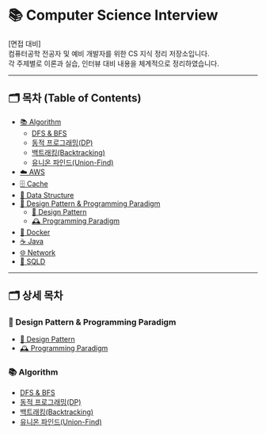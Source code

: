 # 📚 Computer Science Interview
[면접 대비] <br>
컴퓨터공학 전공자 및 예비 개발자를 위한 CS 지식 정리 저장소입니다.<br>
각 주제별로 이론과 실습, 인터뷰 대비 내용을 체계적으로 정리하였습니다.

---

## 🗂️ 목차 (Table of Contents)
- [📚 Algorithm](#algorithm)
  - [DFS & BFS](./Algorithm/DFS&BFS.md)
  - [동적 프로그래밍(DP)](./Algorithm/동적프로그래밍.md)
  - [백트래킹(Backtracking)](./Algorithm/백트래킹.md)
  - [유니온 파인드(Union-Find)](./Algorithm/유니온파인드.md)
- [☁️ AWS](./AWS/README.md)
- [🗄️ Cache](./Cache/README.md)
- [🌳 Data Structure](./Data_Structure/Data_Structure.md)
- [🎨 Design Pattern & Programming Paradigm](./DesignPattern&ProgramParadigm/README.md)
    - [🧩 Design Pattern](./DesignPattern&ProgramParadigm/DesignPattern.md)
    - [🕰️ Programming Paradigm](./DesignPattern&ProgramParadigm/ProgrammingParadigm.md)
- [🐳 Docker](./Docker/README.md)
- [☕ Java](./Java/README.md)
- [🌐 Network](./Network/Network.md)
- [💾 SQLD](./SQLD/README.md)

---

## 🗂️ 상세 목차

### 🎨 Design Pattern & Programming Paradigm
- [🧩 Design Pattern](./DesignPattern&ProgramParadigm/DesignPattern.md)
- [🕰️ Programming Paradigm](./DesignPattern&ProgramParadigm/ProgrammingParadigm.md)
### 📚 Algorithm
- [DFS & BFS](./Algorithm/DFS&BFS.md)
- [동적 프로그래밍(DP)](./Algorithm/동적프로그래밍.md)
- [백트래킹(Backtracking)](./Algorithm/백트래킹.md)
- [유니온 파인드(Union-Find)](./Algorithm/유니온파인드.md)

